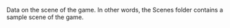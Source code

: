 Data on the scene of the game. In other words, the Scenes folder contains a sample scene of the game.
